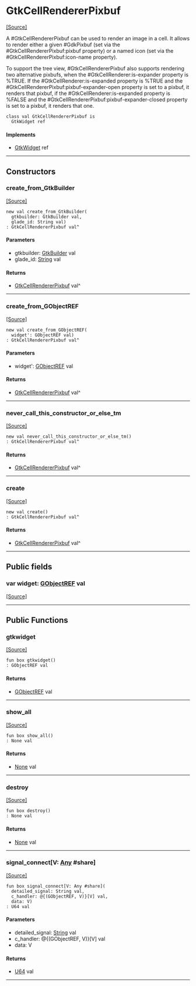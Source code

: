 # GtkCellRendererPixbuf
<span class="source-link">[[Source]](src/gtk3/GtkCellRendererPixbuf.md#L6)</span>

A #GtkCellRendererPixbuf can be used to render an image in a cell. It allows
to render either a given #GdkPixbuf (set via the
#GtkCellRendererPixbuf:pixbuf property) or a named icon (set via the
#GtkCellRendererPixbuf:icon-name property).

To support the tree view, #GtkCellRendererPixbuf also supports rendering two
alternative pixbufs, when the #GtkCellRenderer:is-expander property is %TRUE.
If the #GtkCellRenderer:is-expanded property is %TRUE and the
#GtkCellRendererPixbuf:pixbuf-expander-open property is set to a pixbuf, it
renders that pixbuf, if the #GtkCellRenderer:is-expanded property is %FALSE
and the #GtkCellRendererPixbuf:pixbuf-expander-closed property is set to a
pixbuf, it renders that one.


```pony
class val GtkCellRendererPixbuf is
  GtkWidget ref
```

#### Implements

* [GtkWidget](gtk3-GtkWidget.md) ref

---

## Constructors

### create_from_GtkBuilder
<span class="source-link">[[Source]](src/gtk3/GtkCellRendererPixbuf.md#L25)</span>


```pony
new val create_from_GtkBuilder(
  gtkbuilder: GtkBuilder val,
  glade_id: String val)
: GtkCellRendererPixbuf val^
```
#### Parameters

*   gtkbuilder: [GtkBuilder](gtk3-GtkBuilder.md) val
*   glade_id: [String](builtin-String.md) val

#### Returns

* [GtkCellRendererPixbuf](gtk3-GtkCellRendererPixbuf.md) val^

---

### create_from_GObjectREF
<span class="source-link">[[Source]](src/gtk3/GtkCellRendererPixbuf.md#L28)</span>


```pony
new val create_from_GObjectREF(
  widget': GObjectREF val)
: GtkCellRendererPixbuf val^
```
#### Parameters

*   widget': [GObjectREF](gtk3-..-gobject-GObjectREF.md) val

#### Returns

* [GtkCellRendererPixbuf](gtk3-GtkCellRendererPixbuf.md) val^

---

### never_call_this_constructor_or_else_tm
<span class="source-link">[[Source]](src/gtk3/GtkCellRendererPixbuf.md#L31)</span>


```pony
new val never_call_this_constructor_or_else_tm()
: GtkCellRendererPixbuf val^
```

#### Returns

* [GtkCellRendererPixbuf](gtk3-GtkCellRendererPixbuf.md) val^

---

### create
<span class="source-link">[[Source]](src/gtk3/GtkCellRendererPixbuf.md#L35)</span>


```pony
new val create()
: GtkCellRendererPixbuf val^
```

#### Returns

* [GtkCellRendererPixbuf](gtk3-GtkCellRendererPixbuf.md) val^

---

## Public fields

### var widget: [GObjectREF](gtk3-..-gobject-GObjectREF.md) val
<span class="source-link">[[Source]](src/gtk3/GtkCellRendererPixbuf.md#L21)</span>



---

## Public Functions

### gtkwidget
<span class="source-link">[[Source]](src/gtk3/GtkCellRendererPixbuf.md#L23)</span>


```pony
fun box gtkwidget()
: GObjectREF val
```

#### Returns

* [GObjectREF](gtk3-..-gobject-GObjectREF.md) val

---

### show_all
<span class="source-link">[[Source]](src/gtk3/GtkWidget.md#L4)</span>


```pony
fun box show_all()
: None val
```

#### Returns

* [None](builtin-None.md) val

---

### destroy
<span class="source-link">[[Source]](src/gtk3/GtkWidget.md#L7)</span>


```pony
fun box destroy()
: None val
```

#### Returns

* [None](builtin-None.md) val

---

### signal_connect\[V: [Any](builtin-Any.md) #share\]
<span class="source-link">[[Source]](src/gtk3/GtkWidget.md#L10)</span>


```pony
fun box signal_connect[V: Any #share](
  detailed_signal: String val,
  c_handler: @{(GObjectREF, V)}[V] val,
  data: V)
: U64 val
```
#### Parameters

*   detailed_signal: [String](builtin-String.md) val
*   c_handler: @{(GObjectREF, V)}[V] val
*   data: V

#### Returns

* [U64](builtin-U64.md) val

---

